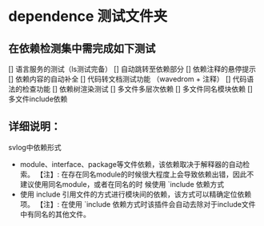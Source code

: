 # dependence 测试文件夹

## 在依赖检测集中需完成如下测试
[] 语言服务的测试（ls测试完备）
    [] 自动跳转至依赖部分
    [] 依赖注释的悬停提示
    [] 依赖内容的自动补全
    [] 代码转文档测试功能 （wavedrom + 注释）
    [] 代码语法的检查功能
[] 依赖树渲染测试
    [] 多文件多层次依赖
    [] 多文件同名模块依赖
    [] 多文件include依赖

    
## 详细说明：

svlog中依赖形式 

* module、interface、package等文件依赖，该依赖取决于解释器的自动检索。
   【注】: 在存在同名module的时候很大程度上会导致依赖出错，因此不建议使用同名module，或者在同名的时 候使用 `include 依赖方式
* 使用 include 引用文件的方式进行模块间的依赖，该方式可以精确定位依赖项。
   【注】: 在使用 `include 依赖方式时该插件会自动去除对于include文件中有同名的其他文件。
